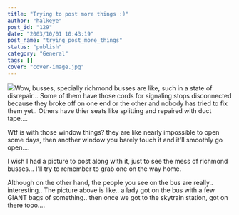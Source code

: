 ```yaml
---
title: "Trying to post more things :)"
author: "halkeye"
post_id: "129"
date: "2003/10/01 10:43:19"
post_name: "trying_post_more_things"
status: "publish"
category: "General"
tags: []
cover: "cover-image.jpg"
---
```


![](4201473317_c3197a9d6c.jpg)Wow, busses, specially richmond busses are like, such in a state of disrepair... Some of them have those cords for signaling stops disconnected because they broke off on one end or the other and nobody has tried to fix them yet.. Others have thier seats like splitting and repaired with duct tape....

Wtf is with those window things? they are like nearly impossible to open some days, then another window you barely touch it and it'll smoothly go open....

I wish I had a picture to post along with it, just to see the mess of richmond busses... I'll try to remember to grab one on the way home.

Although on the other hand, the people you see on the bus are really.. interesting.. The picture above is like.. a lady got on the bus with a few GIANT bags of something.. then once we got to the skytrain station, got on there tooo....
